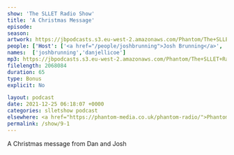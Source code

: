 ```yaml
---
show: 'The SLLET Radio Show'
title: 'A Christmas Message'
episode:
season: 
artwork: https://jbpodcasts.s3.eu-west-2.amazonaws.com/Phantom/The+SLLET+Radio+Show/2021-09-27+-+SLLET+radio+square.png
people: ['Host': ['<a href="/people/joshbrunning">Josh Brunning</a>', '<a href="/people/danjellicoe">Dan Jellicoe</a>']]
names:  ['joshbrunning','danjellicoe']
mp3: https://jbpodcasts.s3.eu-west-2.amazonaws.com/Phantom/The+SLLET+Radio+Show/2021-12-25+-+09-1.mp3
filelength: 2068084
duration: 65
type: Bonus
explicit: No

layout: podcast
date: 2021-12-25 06:18:07 +0000
categories: slletshow podcast
elsewhere: <a href="https://phantom-media.co.uk/phantom-radio/">Phantom Media</a>
permalink: /show/9-1
---
```


A Christmas message from Dan and Josh
